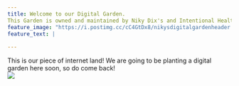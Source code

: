 ```yaml
---
title: Welcome to our Digital Garden. 
This Garden is owned and maintained by Niky Dix's and Intentional Health. Just like any other public garden, all are welcome :) 
feature_image: "https://i.postimg.cc/cC4GtDx8/nikysdigitalgardenheader.png"
feature_text: |
  
---
```


This is our piece of internet land! We are going to be planting a digital garden here soon, so do come back!  
![](https://i.postimg.cc/3NQVwCkq/Sowing-a-seed-vector.png)